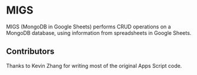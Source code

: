 # MIGS

MIGS (MongoDB in Google Sheets) performs CRUD operations on a MongoDB database,
using information from spreadsheets in Google Sheets.

## Contributors

Thanks to Kevin Zhang for writing most of the original Apps Script code.
